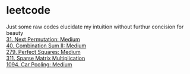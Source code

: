 # leetcode
Just some raw codes elucidate my intuition without furthur concision for beauty \
[31. Next Permutation: Medium](https://github.com/ArthurOuyang/leetcode/blob/main/0-100/31.%20Next%20Permutation.cpp) \
[40. Combination Sum II: Medium](https://github.com/ArthurOuyang/leetcode/blob/main/0-100/40.%20Combination%20Sum%20II.cpp) \
[279. Perfect Squares: Medium](https://github.com/ArthurOuyang/leetcode/blob/main/201-300/279.%20Perfect%20Squares.cpp) \
[311. Sparse Matrix Multiplication](https://github.com/ArthurOuyang/leetcode/blob/main/301-400/311.%20Sparse%20Matrix%20Multiplication.cpp) \
[1094. Car Pooling: Medium](https://github.com/ArthurOuyang/leetcode/blob/main/1001-1100/1094.%20Car%20Pooling)
